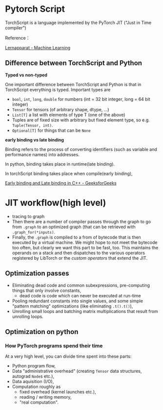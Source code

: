 # Pytorch Script

TorchScript is a language implemented by the PyTorch JIT ("Just in Time compiler")

Reference：

[Lernapparat - Machine Learning](https://lernapparat.de/jit-optimization-intro/)

## Difference between TorchScript and Python

**Typed vs non-typed**

One important difference between TorchScript and Python is that in TorchScript everything is typed. Important types are

* `bool`, `int`, `long`, `double` for numbers (int = 32 bit integer, long = 64 bit integer)
* `Tensor` for tensors (of arbitrary shape, dtype, ...)
* `List[T]` a list with elements of type T (one of the above)
* Tuples are of fixed size with arbitrary but fixed element type, so e.g. `Tuple(Tensor, int)`.
* `Optional[T]` for things that can be `None`

**early binding vs late binding**

Binding refers to the process of converting identifiers (such as variable and performance names) into addresses.

In python, binding takes place in runtime(late binding).

In torchScript binding takes place when compile(early binding),

[Early binding and Late binding in C++ - GeeksforGeeks](https://www.geeksforgeeks.org/early-binding-late-binding-c/)


# JIT workflow(high level)

* tracing to graph
* Then there are a number of compiler passes through the graph to go from `.graph` to an optimized graph (that can be retrieved with `.graph_for(*inputs)`.
* Finally, the `.graph` is compiled to a from of bytecode that is then executed by a virtual machine. We might hope to not meet the bytecode too often, but clearly we want this part to be fast, too. This maintains the operands on a stack and then dispatches to the various operators registered by LibTorch or the *custom operators* that extend the JIT.


## Optimization passes

* Eliminating dead code and common subexpressions, pre-computing things that only involve constants,
  * dead code is code which can never be executed at run-time
* Pooling redundant constants into single values, and some simple "pattern matching" optimizations (like eliminating `.t().t()`),
* Unrolling small loops and batching matrix multiplications that result from unrolling loops.


## Optimization on python

### How PyTorch programs spend their time

At a very high level, you can divide time spent into these parts:

* Python program flow,
* Data "administrative overhead" (creating `Tensor` data structures, autograd `Node`s etc.),
* Data aquisition (I/O),
* Computation roughly as
  * fixed overhead (kernel launches etc.),
  * reading / writing memory,
  * "real computation".
